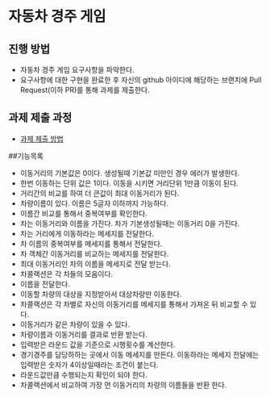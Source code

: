 # 자동차 경주 게임
## 진행 방법
* 자동차 경주 게임 요구사항을 파악한다.
* 요구사항에 대한 구현을 완료한 후 자신의 github 아이디에 해당하는 브랜치에 Pull Request(이하 PR)를 통해 과제를 제출한다.

## 과제 제출 과정
* [과제 제출 방법](https://github.com/next-step/nextstep-docs/tree/master/precourse)


##기능목록
* 이동거리의 기본값은 0이다. 생성될때 기본값 미만인 경우 에러가 발생한다.
* 한번 이동하는 단위 값은 1이다. 이동을 시키면 거리단위 1만큼 이동이 된다.
* 거리간의 비교를 하여 더 큰값이 최대 이동거리가 된다.
* 차량이름이 있다. 이름은 5글자 이하까지 가능하다.
* 이름간 비교를 통해서 중복여부를 확인한다.
* 차는 이동거리와 이름을 가진다. 차가 기본생성될때는 이동거리 0을 가진다.
* 차는 거리에게 이동하라는 메세지를 전달한다.
* 차 이름의 중복여부를 메세지를 통해서 전달한다.
* 차 객체간 이동거리를 비교하는 메세지를 전달한다.
* 최대 이동거리인 차의 이름을 메세지로 전달 받는다.
* 차콜랙션은 각 차들의 모음이다.
* 이름을 전달한다.
* 이동할 차량의 대상을 지정받아서 대상차량만 이동한다. 
* 차콜랙션은 각 차별로 자신의 이동거리를 메세지를 통해서 가져온 뒤 비교할 수 있다.
* 이동거리가 같은 차량이 있을 수 있다.
* 차량이름과 이동거리를 결과로 반환 받는다.
* 입력받은 라운드 값을 기준으로 시행횟수를 계산한다.
* 경기경주를 담당하하는 곳에서 이동 메세지를 만든다. 이동하라는 메세지 전달에는 입력받은 숫자가 4이상일때라는 조건이 붙는다.
* 라운드값만큼 수행되는지 확인이 되야 한다.
* 차콜랙션에서 비교하여 가장 먼 이동거리의 차량의 이름들을 반환 한다.